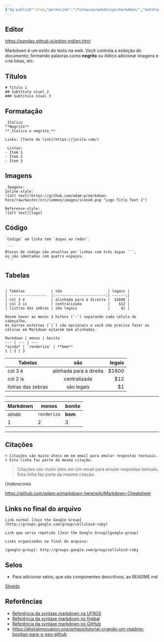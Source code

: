 ```yaml
---
{"dg-publish":true,"permalink":"/formacao/webdesign/markdown/","metatags":{"description":"é uma linguagem de marcação leve com sintaxe de formatação de texto simples"},"noteIcon":2,"updated":"2025-07-17T20:22:25.044-03:00"}
---
```


## Editor

<https://pandao.github.io/editor.md/en.html>

Markdown é um estilo de texto na web. Você controla a exibição do documento; formando palavras como **negrito** ou _itálico_ adicionar imagens e cria listas, etc.

## Títulos

```
# Título 1
## Subtítulo nível 2
### Subtítulo nível 3
```

## Formatação

```
_Italico_
**Negrito**
**_Italico e negrito_**
```

```
Links: [Texto do link](https://jocile.com/)
```

```
 Listas:
- Item 1
- Item 2
- Item 3
```

## Imagens

```
 Imagens:
Inline-style: 
![alt text](https://github.com/adam-p/markdown-here/raw/master/src/common/images/icon48.png "Logo Title Text 1")

Reference-style: 
![alt text][logo]

```

## Código

```
`Código` em linha tem `áspas ao redor`.
 ```

     ```
    Blocos de código são envoltas por linhas com três áspas ```, 
    ou são identadas com quatro espaços.
     ```

## Tabelas

```

| Tabelas            | são                     | legais |
| -----------------  |:-----------------------:| ------:|
| col 3 é            | alinhada para à direita |  $1600 |
| col 2 is           | centralizada            |    $12 |
| listras das zebras | são legais              |     $1 |

Devem haver ao menos 3 hifens ('-') separando cada célula do cabeçalho.
As barras externas (`|`) são opcionais e você não precisa fazer as células em Markdown estarem bem alinhadas.

Markdown | menos | bonito
--- | --- | ---
*ainda* | `renderiza` | **bem**
1 | 2 | 3

```

| Tabelas            | são                     | legais |
| -----------------  |:-----------------------:| ------:|
| col 3 é            | alinhada para à direita |  $1600 |
| col 2 is           | centralizada            |    $12 |
| listras das zebras | são legais              |     $1 |

---

Markdown | menos | bonito
--- | --- | ---
_ainda_ | `renderiza` | **bem**
1 | 2 | 3

---

## Citações

```
> Citações são muito úteis em em email para emular respostas textuais.
> Esta linha faz parte da mesma citação.
```

> Citações são muito úteis em Um email para emular respostas textuais.
> Esta linha faz parte da mesma citação.

Underscores

<https://github.com/adam-p/markdown-here/wiki/Markdown-Cheatsheet>

## Links no final do arquivo

```
Link normal [Join the Google Group](http://groups.google.com/group/celluloid-ruby)

Link que seria repetido [Join the Google Group][google-group]

Links organizados no final do arquivo:

[google-group]: http://groups.google.com/group/celluloid-ruby
```

## Selos

- Para adicionar selos, que são componentes descritivos, ao README.md

[Shields](https://shields.io/)

## Referências

- [Referência da syntaxe markdown na UFRGS](http://www.if.ufrgs.br/fis01069/sintaxemarkdown.html)
- [Referência da syntaxe markdown no firebal](https://daringfireball.net/projects/markdown/syntax)
- [Referência da syntaxe markdown no GitHub](https://guides.github.com/pdfs/markdown-cheatsheet-online.pdf)
- <https://digitalinnovation.one/artigos/tutorial-criando-um-readme-bonitao-para-o-seu-github>
